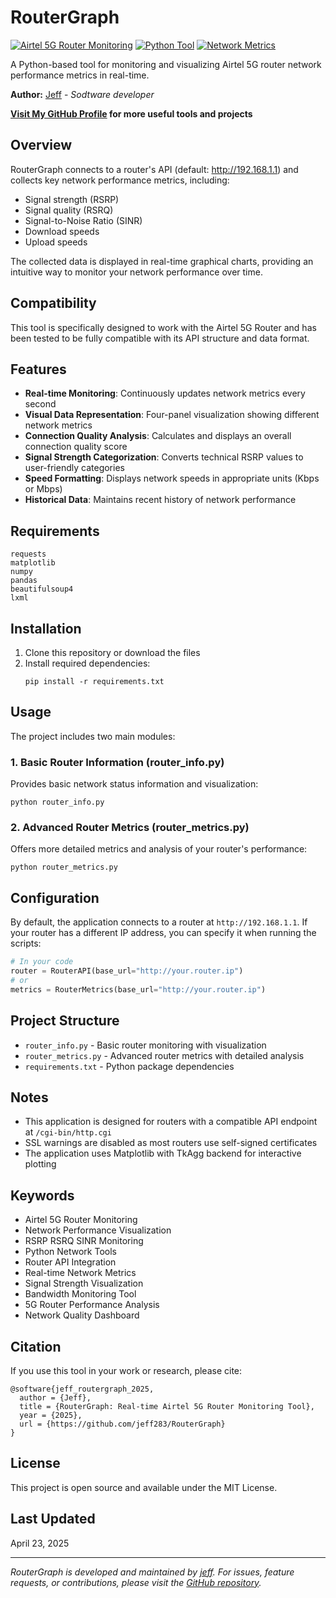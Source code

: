 # RouterGraph

[![Airtel 5G Router Monitoring](https://img.shields.io/badge/Airtel-5G%20Router%20Monitoring-blue)](https://github.com/jeff283/RouterGraph)
[![Python Tool](https://img.shields.io/badge/Python-Network%20Monitoring-green)](https://github.com/jeff283/RouterGraph)
[![Network Metrics](https://img.shields.io/badge/Network-Metrics%20Visualization-orange)](https://github.com/jeff283/RouterGraph)

A Python-based tool for monitoring and visualizing Airtel 5G router network performance metrics in real-time.

**Author:** [Jeff](https://github.com/jeff283) - *Sodtware developer*

**[Visit My GitHub Profile](https://github.com/jeff283) for more useful tools and projects**

## Overview

RouterGraph connects to a router's API (default: http://192.168.1.1) and collects key network performance metrics, including:
- Signal strength (RSRP)
- Signal quality (RSRQ)
- Signal-to-Noise Ratio (SINR)
- Download speeds
- Upload speeds

The collected data is displayed in real-time graphical charts, providing an intuitive way to monitor your network performance over time.

## Compatibility

This tool is specifically designed to work with the Airtel 5G Router and has been tested to be fully compatible with its API structure and data format.

## Features

- **Real-time Monitoring**: Continuously updates network metrics every second
- **Visual Data Representation**: Four-panel visualization showing different network metrics
- **Connection Quality Analysis**: Calculates and displays an overall connection quality score
- **Signal Strength Categorization**: Converts technical RSRP values to user-friendly categories
- **Speed Formatting**: Displays network speeds in appropriate units (Kbps or Mbps)
- **Historical Data**: Maintains recent history of network performance

## Requirements

```
requests
matplotlib
numpy
pandas
beautifulsoup4
lxml
```

## Installation

1. Clone this repository or download the files
2. Install required dependencies:
   ```
   pip install -r requirements.txt
   ```

## Usage

The project includes two main modules:

### 1. Basic Router Information (router_info.py)

Provides basic network status information and visualization:

```
python router_info.py
```

### 2. Advanced Router Metrics (router_metrics.py)

Offers more detailed metrics and analysis of your router's performance:

```
python router_metrics.py
```

## Configuration

By default, the application connects to a router at `http://192.168.1.1`. If your router has a different IP address, you can specify it when running the scripts:

```python
# In your code
router = RouterAPI(base_url="http://your.router.ip")
# or
metrics = RouterMetrics(base_url="http://your.router.ip")
```

## Project Structure

- `router_info.py` - Basic router monitoring with visualization
- `router_metrics.py` - Advanced router metrics with detailed analysis
- `requirements.txt` - Python package dependencies

## Notes

- This application is designed for routers with a compatible API endpoint at `/cgi-bin/http.cgi`
- SSL warnings are disabled as most routers use self-signed certificates
- The application uses Matplotlib with TkAgg backend for interactive plotting

## Keywords

- Airtel 5G Router Monitoring
- Network Performance Visualization
- RSRP RSRQ SINR Monitoring
- Python Network Tools
- Router API Integration
- Real-time Network Metrics
- Signal Strength Visualization
- Bandwidth Monitoring Tool
- 5G Router Performance Analysis
- Network Quality Dashboard

## Citation

If you use this tool in your work or research, please cite:

```
@software{jeff_routergraph_2025,
  author = {Jeff},
  title = {RouterGraph: Real-time Airtel 5G Router Monitoring Tool},
  year = {2025},
  url = {https://github.com/jeff283/RouterGraph}
}
```

## License

This project is open source and available under the MIT License.

## Last Updated

April 23, 2025

---
*RouterGraph is developed and maintained by [jeff](https://github.com/jeff283). For issues, feature requests, or contributions, please visit the [GitHub repository](https://github.com/jeff283/RouterGraph).*